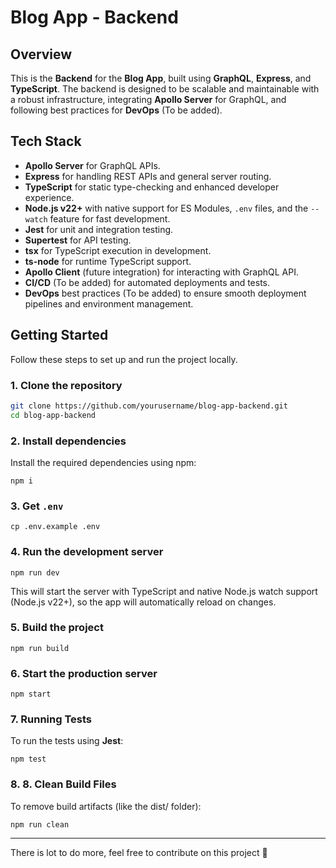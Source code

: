 # Blog App - Backend

## Overview

This is the **Backend** for the **Blog App**, built using **GraphQL**, **Express**, and **TypeScript**. The backend is designed to be scalable and maintainable with a robust infrastructure, integrating **Apollo Server** for GraphQL, and following best practices for **DevOps** (To be added).

## Tech Stack

- **Apollo Server** for GraphQL APIs.
- **Express** for handling REST APIs and general server routing.
- **TypeScript** for static type-checking and enhanced developer experience.
- **Node.js v22+** with native support for ES Modules, `.env` files, and the `--watch` feature for fast development.
- **Jest** for unit and integration testing.
- **Supertest** for API testing.
- **tsx** for TypeScript execution in development.
- **ts-node** for runtime TypeScript support.
- **Apollo Client** (future integration) for interacting with GraphQL API.
- **CI/CD** (To be added) for automated deployments and tests.
- **DevOps** best practices (To be added) to ensure smooth deployment pipelines and environment management.

## Getting Started

Follow these steps to set up and run the project locally.

### 1. Clone the repository

```bash
git clone https://github.com/yourusername/blog-app-backend.git
cd blog-app-backend
```
### 2. Install dependencies
Install the required dependencies using npm:
```
npm i
```

### 3. Get `.env`
```
cp .env.example .env
```

### 4. Run the development server
```
npm run dev
```
This will start the server with TypeScript and native Node.js watch support (Node.js v22+), so the app will automatically reload on changes.

### 5. Build the project
```
npm run build
```

### 6. Start the production server
```
npm start
```

### 7. Running Tests
To run the tests using **Jest**:
```
npm test
```

### 8. 8. Clean Build Files
To remove build artifacts (like the dist/ folder):
```
npm run clean
```

---

There is lot to do more, feel free to contribute on this project 🚀
